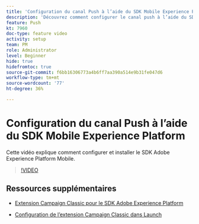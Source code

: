 ```yaml
---
title: 'Configuration du canal Push à l’aide du SDK Mobile Experience Platform '
description: 'Découvrez comment configurer le canal push à l’aide du SDK Mobile Experience Cloud. '
feature: Push
kt: 7960
doc-type: feature video
activity: setup
team: PM
role: Administrator
level: Beginner
hide: true
hidefromtoc: true
source-git-commit: f6bb16306773a4b6ff7aa390a514e9b31fe047d6
workflow-type: tm+mt
source-wordcount: '77'
ht-degree: 36%

---
```



# Configuration du canal Push à l’aide du SDK Mobile Experience Platform

Cette vidéo explique comment configurer et installer le SDK Adobe Experience Platform Mobile.

>[!VIDEO](https://video.tv.adobe.com/v/27699?quality=12)


## Ressources supplémentaires

* [Extension Campaign Classic pour le SDK Adobe Experience Platform](https://helpx-internal.corp.adobe.com/content/help/en/campaign/kb/acc-aep-extension.html)

* [Configuration de l’extension Campaign Classic dans Launch](https://aep-sdks.gitbook.io/docs/using-mobile-extensions/adobe-campaignclassic)
